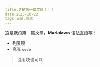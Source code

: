 ```yaml
---
title:这是第一篇文章！！！
date:2025-10-22
tags:日记,测试
---
```


这是我的第一篇文章，**Markdown** 语法直接写！

- 列表项
- 高亮 `code`

> 引用块也可以

